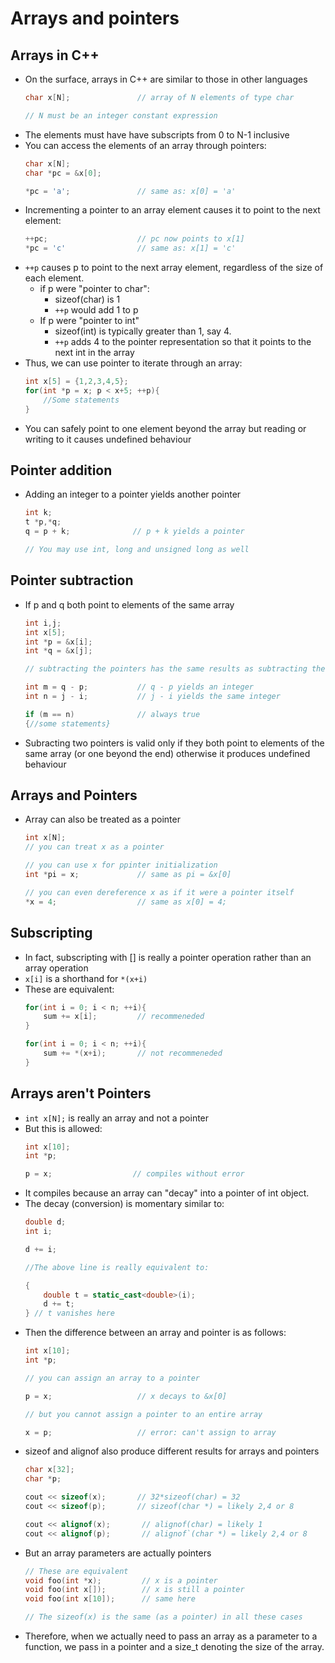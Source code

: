 # Arrays and pointers

## Arrays in C++
- On the surface, arrays in C++ are similar to those in other languages
	```c++
	char x[N];               // array of N elements of type char

	// N must be an integer constant expression
	```
- The elements must have have subscripts from 0 to N-1 inclusive
- You can access the elements of an array through pointers:
	```c++
	char x[N];
	char *pc = &x[0];

	*pc = 'a';               // same as: x[0] = 'a'
	```
- Incrementing a pointer to an array element causes it to point to the next element:
	```c++
	++pc;                    // pc now points to x[1]
	*pc = 'c'                // same as: x[1] = 'c'
	```
- `++p` causes p to point to the next array element, regardless of the size of each element.
	- if p were "pointer to char":
		- sizeof(char) is 1
		- `++p` would add 1 to p
	- If p were "pointer to int"
		- sizeof(int) is typically greater than 1, say 4.
		- `++p` adds 4 to the pointer representation so that it points to the next int in the array
- Thus, we can use pointer to iterate through an array:
	```c++
	int x[5] = {1,2,3,4,5};
	for(int *p = x; p < x+5; ++p){
		//Some statements
	}
	```
- You can safely point to one element beyond the array but reading or writing to it causes undefined behaviour

## Pointer addition
- Adding an integer to a pointer yields another pointer
	```c++
	int k;
	t *p,*q;
	q = p + k;              // p + k yields a pointer
	
	// You may use int, long and unsigned long as well
	```

## Pointer subtraction
- If p and q both point to elements of the same array
	```c++
	int i,j;
	int x[5];
	int *p = &x[i];
	int *q = &x[j];

	// subtracting the pointers has the same results as subtracting the indices of the two elements

	int m = q - p;           // q - p yields an integer
	int n = j - i;           // j - i yields the same integer

	if (m == n)              // always true
	{//some statements}
	```
- Subracting two pointers is valid only if they both point to elements of the same array (or one beyond the end) otherwise it produces undefined behaviour

## Arrays and Pointers
- Array can also be treated as a pointer
	```c++
	int x[N];
	// you can treat x as a pointer

	// you can use x for ppinter initialization
	int *pi = x;             // same as pi = &x[0] 

	// you can even dereference x as if it were a pointer itself
	*x = 4;                  // same as x[0] = 4;
	
	```

## Subscripting
- In fact, subscripting with [] is really a pointer operation rather than an array operation
- `x[i]` is a shorthand for `*(x+i)`
- These are equivalent:
	```c++
	for(int i = 0; i < n; ++i){
		sum += x[i];         // recommeneded
	}

	for(int i = 0; i < n; ++i){
		sum += *(x+i);       // not recommeneded
	}
	```

## Arrays aren't Pointers
- `int x[N];` is really an array and not a pointer
- But this is allowed:
	```c++
	int x[10];
	int *p;
	
	p = x;                  // compiles without error
	```
- It compiles because an array can "decay" into a pointer of int object.
- The decay (conversion) is momentary similar to:
	```c++
	double d;
	int i;

	d += i;

	//The above line is really equivalent to:
	
	{
		double t = static_cast<double>(i);
		d += t;
	} // t vanishes here
	```
- Then the difference between an array and pointer is as follows:
	```c++
	int x[10];
	int *p;

	// you can assign an array to a pointer

	p = x;                   // x decays to &x[0]

	// but you cannot assign a pointer to an entire array

	x = p;                   // error: can't assign to array
	```
- sizeof and alignof also produce different results for arrays and pointers
	```c++
	char x[32];
	char *p;

	cout << sizeof(x);       // 32*sizeof(char) = 32
	cout << sizeof(p);       // sizeof(char *) = likely 2,4 or 8

	cout << alignof(x);       // alignof(char) = likely 1
	cout << alignof(p);       // alignof`(char *) = likely 2,4 or 8
	```
- But an array parameters are actually pointers
	```c++
	// These are equivalent
	void foo(int *x);         // x is a pointer
	void foo(int x[]);        // x is still a pointer
	void foo(int x[10]);      // same here
	
	// The sizeof(x) is the same (as a pointer) in all these cases
	```
- Therefore, when we actually need to pass an array as a parameter to a function, we pass in a pointer and a size_t denoting the size of the array.
